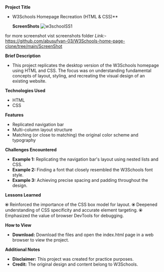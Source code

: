 **Project Title**

* W3Schools Homepage Recreation (HTML & CSS)**

  **ScreenShots**
![w3schoolSS1](https://github.com/abusufyan-03/W3Schools-home-page-clone/assets/143246571/049f09b2-91ef-444d-b736-df0fde2253cc)

for more screenshot vist screenshots folder
*Link:-*  https://github.com/abusufyan-03/W3Schools-home-page-clone/tree/main/ScreenShot

**Brief Description**

* This project replicates the desktop version of the W3Schools homepage using HTML and CSS.  The focus was on understanding fundamental concepts of layout, styling, and recreating the visual design of an existing website.

**Technologies Used**

* HTML 
* CSS 

**Features**

* Replicated navigation bar 
* Multi-column layout structure
* Matching (or close to matching) the original color scheme and typography

**Challenges Encountered**

* **Example 1:** Replicating the navigation bar's layout using nested lists and CSS. 
* **Example 2:** Finding a  font that closely resembled the W3Schools font style.
* **Example 3:**  Achieving precise spacing and padding throughout the design.

**Lessons Learned**

&#10687; Reinforced the importance of the CSS box model for layout.
&#10687; Deepened understanding of CSS specificity and accurate element targeting.
 &#10687; Emphasized the value of browser DevTools for debugging. 

**How to View** 
* **Download:** Download the files and open the index.html page in a web browser to view the project.

**Additional Notes**

* **Disclaimer:** This project was created for practice purposes. 
* **Credit:** The original design and content belong to W3Schools.
